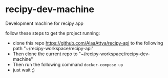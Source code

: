 # recipy-dev-machine
Development machine for recipy app

follow these steps to get the project running:
 - clone this repo https://github.com/AlaaAttya/recipy-api to the following path "~/recipy-workspace/recipy-api"
 - Then clone the current repo to "~/recipy-workspace/recipy-dev-machine"
 - Then run the following command `docker-compose up`
 - just wait ;)